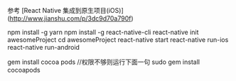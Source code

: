 
参考
[React Native 集成到原生项目(iOS)]
(http://www.jianshu.com/p/3dc9d70a790f)

npm install -g yarn
npm install -g react-native-cli
react-native init awesomeProject
cd awesomeProject
react-native start
react-native run-ios
react-native run-android

gem install  cocoa pods
//权限不够则运行下面一句
sudo gem install cocoapods
